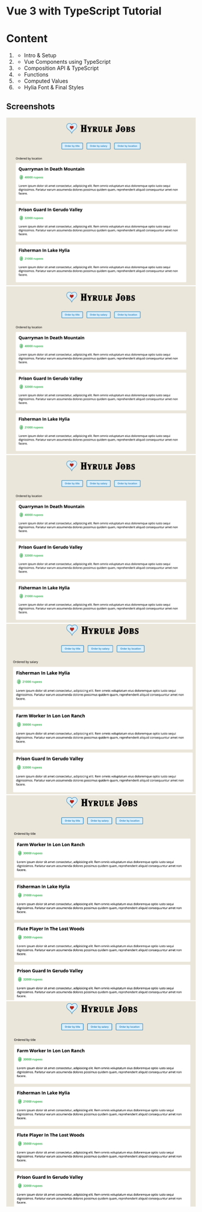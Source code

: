 # Vue 3 with TypeScript Tutorial

# Content

1. - Intro & Setup
2. - Vue Components using TypeScript
3. - Composition API & TypeScript
4. - Functions
5. - Computed Values
6. - Hylia Font & Final Styles

## Screenshots

![app](/1.png)![app](/1.png)
![app](/1.png)![app](/2.png)
![app](/3.png)![app](/3.png)
